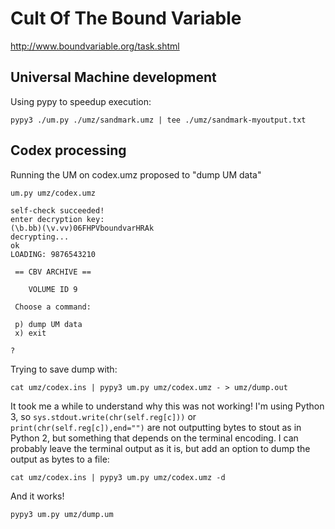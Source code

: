 # Cult Of The Bound Variable

http://www.boundvariable.org/task.shtml

## Universal Machine development

Using pypy to speedup execution:

```
pypy3 ./um.py ./umz/sandmark.umz | tee ./umz/sandmark-myoutput.txt
```

## Codex processing

Running the UM on codex.umz proposed to "dump UM data"

```
um.py umz/codex.umz
```

```
self-check succeeded!
enter decryption key:
(\b.bb)(\v.vv)06FHPVboundvarHRAk
decrypting...
ok
LOADING: 9876543210

 == CBV ARCHIVE ==
 
    VOLUME ID 9

 Choose a command:

 p) dump UM data
 x) exit

?
```

Trying to save dump with:

```
cat umz/codex.ins | pypy3 um.py umz/codex.umz - > umz/dump.out
```

It took me a while to understand why this was not working! I'm using Python 3, so `sys.stdout.write(chr(self.reg[c]))` or `print(chr(self.reg[c]),end="")` are not outputting bytes to stout as in Python 2, but something that depends on the terminal encoding. I can probably leave the terminal output as it is, but add an option to dump the output as bytes to a file:

```
cat umz/codex.ins | pypy3 um.py umz/codex.umz -d
```

And it works!

```
pypy3 um.py umz/dump.um
```
